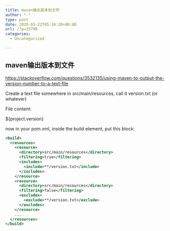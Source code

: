 ```yaml
---
title: maven输出版本到文件
author: "-"
type: post
date: 2020-03-22T05:34:20+00:00
url: /?p=15799
categories:
  - Uncategorized

---
```

## maven输出版本到文件
https://stackoverflow.com/questions/3532135/using-maven-to-output-the-version-number-to-a-text-file

Create a text file somewhere in src/main/resources, call it version.txt (or whatever)

File content:

${project.version}

now in your pom.xml, inside the build element, put this block:

```xml
<build>
  <resources>
    <resource>
      <directory>src/main/resources</directory>
      <filtering>true</filtering>
      <includes>
        <include>**/version.txt</include>
      </includes>
    </resource>
    <resource>
      <directory>src/main/resources</directory>
      <filtering>false</filtering>
      <excludes>
        <exclude>**/version.txt</exclude>
      </excludes>
    </resource>
    ...
  </resources>
</build>
```